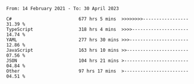 <!-- [![Top Langs](https://github-readme-stats.vercel.app/api/top-langs/?username=thititongumpun&layout=compact&langs_count=7&theme=prussian)](https://github.com/thititongumpun)
[![Anurag's GitHub stats](https://github-readme-stats.vercel.app/api?username=thititongumpun&hide=stars&show_icons=true&theme=prussian)](https://github.com/thititongumpun) -->

<!--START_SECTION:waka-->

```text
From: 14 February 2021 - To: 30 April 2023

C#                         677 hrs 5 mins  >>>>>>>>-----------------   31.39 %
TypeScript                 318 hrs 4 mins  >>>>---------------------   14.74 %
YAML                       277 hrs 30 mins >>>----------------------   12.86 %
JavaScript                 163 hrs 10 mins >>-----------------------   07.56 %
JSON                       104 hrs 21 mins >------------------------   04.84 %
Other                      97 hrs 17 mins  >------------------------   04.51 %
```

<!--END_SECTION:waka-->
